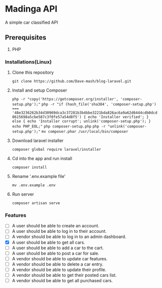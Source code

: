 # Madinga API

A simple car classified API

## Prerequisites

1. PHP

### Installations(Linux)

1. Clone this repository

    `git clone https://github.com/Dave-mash/blog-laravel.git`
2. Install and setup Composer

    `php -r "copy('https://getcomposer.org/installer', 'composer-setup.php');"`
    `php -r "if (hash_file('sha384', 'composer-setup.php') === '48e3236262b34d30969dca3c37281b3b4bbe3221bda826ac6a9a62d6444cdb0dcd0615698a5cbe587c3f0fe57a54d8f5') { echo 'Installer verified'; } else { echo 'Installer corrupt'; unlink('composer-setup.php'); } echo PHP_EOL;"`
    `php composer-setup.php`
    `php -r "unlink('composer-setup.php');"`
    `mv composer.phar /usr/local/bin/composer`
3. Download laravel installer

    `composer global require laravel/installer`
4. Cd into the app and run install

    `composer install`
5. Rename '.env.example file'

    `mv .env.example .env`
6. Run server

    `composer artisan serve`

### Features

- [ ] A user should be able to create an account.
- [ ] A user should be able to log in to their account.
- [ ] A vendor should be able to log in to an admin dashboard.
- [x] A user should be able to get all cars.
- [ ] A user should be able to add a car to the cart.
- [ ] A user should be able to post a car for sale.
- [ ] A vendor should be able to update car features.
- [ ] A vendor should be able to delete a car entry.
- [ ] A vendor should be able to update their profile.
- [ ] A vendor should be able to get their posted cars list.
- [ ] A vendor should be able to get all purchased cars.
